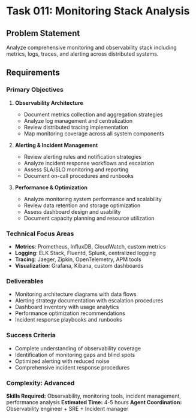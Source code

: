 # Task 011: Monitoring Stack Analysis

## Problem Statement
Analyze comprehensive monitoring and observability stack including metrics, logs, traces, and alerting across distributed systems.

## Requirements

### Primary Objectives
1. **Observability Architecture**
   - Document metrics collection and aggregation strategies
   - Analyze log management and centralization
   - Review distributed tracing implementation
   - Map monitoring coverage across all system components

2. **Alerting & Incident Management**
   - Review alerting rules and notification strategies
   - Analyze incident response workflows and escalation
   - Assess SLA/SLO monitoring and reporting
   - Document on-call procedures and runbooks

3. **Performance & Optimization**
   - Analyze monitoring system performance and scalability
   - Review data retention and storage optimization
   - Assess dashboard design and usability
   - Document capacity planning and resource utilization

### Technical Focus Areas
- **Metrics**: Prometheus, InfluxDB, CloudWatch, custom metrics
- **Logging**: ELK Stack, Fluentd, Splunk, centralized logging
- **Tracing**: Jaeger, Zipkin, OpenTelemetry, APM tools
- **Visualization**: Grafana, Kibana, custom dashboards

### Deliverables
- Monitoring architecture diagrams with data flows
- Alerting strategy documentation with escalation procedures
- Dashboard inventory with usage analytics
- Performance optimization recommendations
- Incident response playbooks and runbooks

### Success Criteria
- Complete understanding of observability coverage
- Identification of monitoring gaps and blind spots
- Optimized alerting with reduced noise
- Comprehensive incident response procedures

### Complexity: Advanced
**Skills Required:** Observability, monitoring tools, incident management, performance analysis
**Estimated Time:** 4-5 hours
**Agent Coordination:** Observability engineer + SRE + Incident manager
